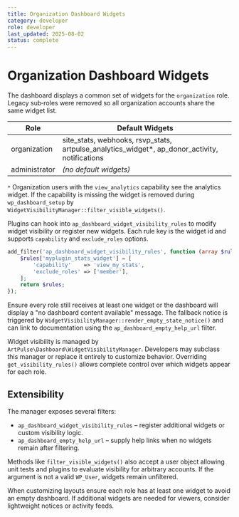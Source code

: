 ```yaml
---
title: Organization Dashboard Widgets
category: developer
role: developer
last_updated: 2025-08-02
status: complete
---
```

# Organization Dashboard Widgets

The dashboard displays a common set of widgets for the `organization` role. Legacy sub‑roles were removed so all organization accounts share the same widget list.

| Role | Default Widgets |
|------|-----------------|
| organization | site_stats, webhooks, rsvp_stats, artpulse_analytics_widget*, ap_donor_activity, notifications |
| administrator | *(no default widgets)* |

`*` Organization users with the `view_analytics` capability see the analytics widget. If the capability is missing the widget is removed during `wp_dashboard_setup` by `WidgetVisibilityManager::filter_visible_widgets()`.

Plugins can hook into `ap_dashboard_widget_visibility_rules` to modify widget visibility or register new widgets. Each rule key is the widget id and supports `capability` and `exclude_roles` options.

```php
add_filter('ap_dashboard_widget_visibility_rules', function (array $rules) {
    $rules['myplugin_stats_widget'] = [
        'capability'    => 'view_my_stats',
        'exclude_roles' => ['member'],
    ];
    return $rules;
});
```

Ensure every role still receives at least one widget or the dashboard will display a "no dashboard content available" message. The fallback notice is triggered by `WidgetVisibilityManager::render_empty_state_notice()` and can link to documentation using the `ap_dashboard_empty_help_url` filter.

Widget visibility is managed by `ArtPulse\Dashboard\WidgetVisibilityManager`. Developers may subclass this manager or replace it entirely to customize behavior. Overriding `get_visibility_rules()` allows complete control over which widgets appear for each role.

## Extensibility

The manager exposes several filters:

- `ap_dashboard_widget_visibility_rules` – register additional widgets or custom visibility logic.
- `ap_dashboard_empty_help_url` – supply help links when no widgets remain after filtering.

Methods like `filter_visible_widgets()` also accept a user object allowing unit tests and plugins to evaluate visibility for arbitrary accounts. If the argument is not a valid `WP_User`, widgets remain unfiltered.

When customizing layouts ensure each role has at least one widget to avoid an empty dashboard. If additional widgets are needed for viewers, consider lightweight notices or activity feeds.
